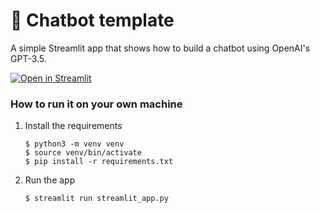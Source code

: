 # 💬 Chatbot template

A simple Streamlit app that shows how to build a chatbot using OpenAI's GPT-3.5.

[![Open in Streamlit](https://static.streamlit.io/badges/streamlit_badge_black_white.svg)](https://chatbot-template.streamlit.app/)

### How to run it on your own machine

1. Install the requirements

   ```
   $ python3 -m venv venv
   $ source venv/bin/activate
   $ pip install -r requirements.txt
   ```

2. Run the app

   ```
   $ streamlit run streamlit_app.py
   ```
